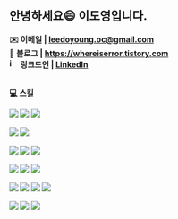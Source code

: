 ## 안녕하세요😄 이도영입니다.


 <b>:envelope: <b>이메일</b> | <a href="mailto:leedoyoung.oc@gmail.com" target="_blank">leedoyoung.oc@gmail.com</a>
 <br />
 <b>:blue_book: 블로그</b> | <a href="https://whereiserror.tistory.com" target="_blank" >https://whereiserror.tistory.com</a>
 <br />
 <img width="16" alt="img" src="https://user-images.githubusercontent.com/64634992/181509965-072df07e-b703-4459-a920-c0d51b52d545.png"> <b>링크드인</b> | <a href="https://www.linkedin.com/in/doyoung-lee-820561291/" target="_blank" >LinkedIn</a>

 <br/>
  💻 <b>스킬</b>
 <br/>
 <p align = 'center'>
 <p>

 <img src="https://img.shields.io/badge/HTML-E34F26?style=for-the-badge&logo=HTML5&logoColor=white"> 
 <img src="https://img.shields.io/badge/JAVASCRIPT-F7DF1E?style=for-the-badge&logo=JavaScript&logoColor=white">
 <img src="https://img.shields.io/badge/TYPE--SCRIPT-3178C6?style=for-the-badge&logo=typescript&logoColor=white">
 </p>
 <p>
 <img src="https://img.shields.io/badge/REACT-61DAFB?style=for-the-badge&logo=react&logoColor=white">
 <img src="https://img.shields.io/badge/NEXT.JS-000000?style=for-the-badge&logo=nextdotjs&logoColor=white">
 </p>
 <p>
 <img src="https://img.shields.io/badge/CSS-663399?style=for-the-badge&logo=CSS&logoColor=white">
 <img src="https://img.shields.io/badge/Styled--Components-DB7093?style=for-the-badge&logo=styledcomponents&logoColor=white">
 <img src="https://img.shields.io/badge/TailwindCSS-06B6D4?style=for-the-badge&logo=tailwindcss&logoColor=white">
 </p>
 <p>
 <img src="https://img.shields.io/badge/TANSTACK--QUERY-FF4154?style=for-the-badge&logo=reactquery&logoColor=white">
 <img src="https://img.shields.io/badge/Zustand-ECB73E?style=for-the-badge&logo=zustand&logoColor=white">
 <img src="https://img.shields.io/badge/REDUX-764ABC?style=for-the-badge&logo=redux&logoColor=white">
 </p>
 <p>
 <img src="https://img.shields.io/badge/VERCEL-000000?style=for-the-badge&logo=vercel&logoColor=white">
 <img src="https://img.shields.io/badge/Netlify-00C7B7?style=for-the-badge&logo=netlify&logoColor=white">
 <img src="https://img.shields.io/badge/aws-232F3E?style=for-the-badge&logo=amazonaws&logoColor=white">
 <img src="https://img.shields.io/badge/VITE-646CFF?style=for-the-badge&logo=vite&logoColor=white">
 </p>
 <p>
  <img src="https://img.shields.io/badge/FIGMA-F24E1E?style=for-the-badge&logo=figma&logoColor=white">
  <img src="https://img.shields.io/badge/JIRA-0052CC?style=for-the-badge&logo=jira&logoColor=white">
  <img src="https://img.shields.io/badge/NOTION-000000?style=for-the-badge&logo=notion&logoColor=white">
 </p>



 <!--
 **doyoung1002/doyoung1002**는 `README.md`(이 파일)가 GitHub 프로필에 나타나기 때문에 ✨ _special_ ✨ 저장소입니다.

 시작하는 데 도움이 되는 몇 가지 아이디어는 다음과 같습니다.

 - 🔭 현재 작업 중입니다 ...
 - 🌱 지금 배우고 있는 중이에요...
 - 👯 저는 ...에 협력하고 싶습니다.
 - 🤔 도움을 구하고 싶은데요...
 - 💬 나에게 물어보세요 ...
 - 📫 연락 방법: ...
 - 😄 대명사 : ...
 - ⚡ 재미있는 사실: ...
 -->
